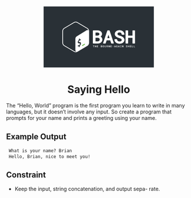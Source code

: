 <p align="center">
<img width="300" src="../bash-logo-dark.jpg" alt="Bash Logo">
</p>
<h1 align="center">Saying Hello</h1>

The “Hello, World” program is the first program you learn
to write in many languages, but it doesn’t involve any input.
So create a program that prompts for your name and prints
a greeting using your name.

## Example Output

```
 What is your name? Brian
 Hello, Brian, nice to meet you!
```

## Constraint

- Keep the input, string concatenation, and output sepa-
rate.

<!-- ## Challenges

- Write a new version of the program without using any variables. -->
